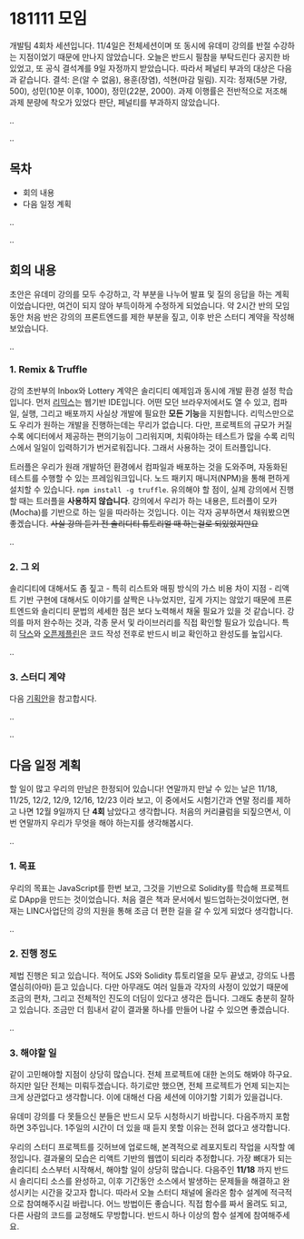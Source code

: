 # 181111 모임

 개발팀 4회차 세션입니다. 11/4일은 전체세션이며 또 동시에 유데미 강의를 반절 수강하는 지점이었기 때문에 만나지 않았습니다. 오늘은 반드시 필참을 부탁드린다 공지한 바 있었고, 또 공식 결석계를 9일 자정까지 받았습니다. 따라서 페널티 부과의 대상은 다음과 같습니다. 결석: 은(알 수 없음), 용훈(장염), 석현(마감 밀림). 지각: 정재(5분 가량, 500), 성민(10분 이후, 1000), 정민(22분, 2000). 과제 이행률은 전반적으로 저조해 과제 분량에 착오가 있었다 판단, 페널티를 부과하지 않았습니다.

..

..

## 목차

- 회의 내용
- 다음 일정 계획

..

..

## 회의 내용

초안은 유데미 강의를 모두 수강하고, 각 부분을 나누어 발표 및 질의 응답을 하는 계획이었습니다만, 여건이 되지 않아 부득이하게 수정하게 되었습니다. 약 2시간 반의 모임동안 처음 반은 강의의 프론트엔드를 제한 부분을 짚고, 이후 반은 스터디 계약을 작성해보았습니다.

..

### 1. Remix & Truffle

강의 초반부의 Inbox와 Lottery 계약은 솔리디티 예제임과 동시에 개발 환경 설정 학습입니다. 먼저 [리믹스](https://remix.ethereum.org)는 웹기반 IDE입니다. 어떤 모던 브라우저에서도 열 수 있고, 컴파일, 실행, 그리고 배포까지 사실상 개발에 필요한 **모든 기능**을 지원합니다. 리믹스만으로도 우리가 원하는 개발을 진행하는데는 무리가 없습니다. 다만, 프로젝트의 규모가 커질 수록 에디터에서 제공하는 편의기능이 그리워지며, 치뤄야하는 테스트가 많을 수록 리믹스에서 일일이 입력하기가 번거로워집니다. 그래서 사용하는 것이 트러플입니다. 

 트러플은 우리가 원래 개발하던 환경에서 컴파일과 배포하는 것을 도와주며, 자동화된 테스트를 수행할 수 있는 프레임워크입니다. 노드 패키지 매니저(NPM)을 통해 편하게 설치할 수 있습니다. `npm install -g truffle`. 유의해야 할 점이, 실제 강의에서 진행할 때는 트러플을 **사용하지 않습니다**. 강의에서 우리가 하는 내용은, 트러플이 모카(Mocha)를 기반으로 하는 일을 따라하는 것입니다. 이는 각자 공부하면서 채워봤으면 좋겠습니다. ~~사실 강의 듣기 전 솔리디티 튜토리얼 때 하는걸로 되있었지만요~~

..

### 2. 그 외

솔리디티에 대해서도 좀 짚고 - 특히 리스트와 매핑 방식의 가스 비용 차이 지점 - 리액트 기반 구현에 대해서도 이야기를 살짝은 나누었지만, 깊게 가지는 않았기 때문에 프론트엔드와 솔리디티 문법의 세세한 점은 보다 노력해서 채울 필요가 있을 것 같습니다. 강의를 마저 완수하는 것과, 각종 문서 및 라이브러리를 직접 확인할 필요가 있습니다. 특히 [닥스](https://solidity.readthedocs.io)와 [오픈제플린](https://github.com/OpenZeppelin/openzeppelin-solidity)은 코드 작성 전후로 반드시 비교 확인하고 완성도를 높입시다.

..

### 3. 스터디 계약

다음 [기획안](./181111proposal.md)을 참고합시다.

..

..

## 다음 일정 계획

할 일이 많고 우리의 만남은 한정되어 있습니다! 연말까지 만날 수 있는 날은 11/18, 11/25, 12/2, 12/9, 12/16, 12/23 이라 보고, 이 중에서도 시험기간과 연말 정리를 제하고 나면 12월 9일까지 단 **4회** 남았다고 생각합니다. 처음의 커리큘럼을 되짚으면서, 이번 연말까지 우리가 무엇을 해야 하는지를 생각해봅시다.

..

### 1. 목표

우리의 목표는 JavaScript를 한번 보고, 그것을 기반으로 Solidity를 학습해 프로젝트로 DApp을 만드는 것이었습니다. 처음 결은 책과 문서에서 빌드업하는것이었다면, 현재는 LINC사업단의 강의 지원을 통해 조금 더 편한 길을 갈 수 있게 되었다 생각합니다.

..

### 2. 진행 정도

 제법 진행은 되고 있습니다. 적어도 JS와 Solidity 튜토리얼을 모두 끝냈고, 강의도 나름 열심히(아마) 듣고 있습니다. 다만 아무래도 여러 일들과 각자의 사정이 있었기 때문에 조금의 편차, 그리고 전체적인 진도의 더딤이 있다고 생각은 듭니다. 그래도 충분히 잘하고 있습니다. 조금만 더 힘내서 같이 결과물 하나를 만들어 나갈 수 있으면 좋겠습니다.

..

### 3. 해야할 일

같이 고민해야할 지점이 상당히 많습니다. 전체 프로젝트에 대한 논의도 해봐야 하구요. 하지만 일단 전체는 미뤄두겠습니다. 하기로만 했으면, 전체 프로젝트가 언제 되는지는 크게 상관없다고 생각합니다. 이에 대해선 다음 세션에 이야기할 기회가 있을겁니다.

유데미 강의를 다 못들으신 분들은 반드시 모두 시청하시기 바랍니다. 다음주까지 포함하면 3주입니다. 1주일의 시간이 더 있을 때 듣지 못할 이유는 전혀 없다고 생각합니다. 

우리의 스터디 프로젝트를 깃허브에 업로드해, 본격적으로 레포지토리 작업을 시작할 예정입니다. 결과물의 모습은 리액트 기반의 웹앱이 되리라 추정합니다. 가장 뼈대가 되는 솔리디티 소스부터 시작해서, 해야할 일이 상당히 많습니다. 다음주인 **11/18** 까지 반드시 솔리디티 소스를 완성하고, 이후 기간동안 소스에서 발생하는 문제들을 해결하고 완성시키는 시간을 갖고자 합니다. 따라서 오늘 스터디 채널에 올라온 함수 설계에 적극적으로 참여해주시길 바랍니다. 어느 방법이든 좋습니다. 직접 함수를 짜서 올려도 되고, 다른 사람의 코드를 교정해도 무방합니다. 반드시 하나 이상의 함수 설계에 참여해주세요.



